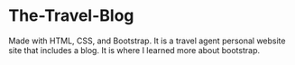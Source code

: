 # The-Travel-Blog
Made with HTML, CSS, and Bootstrap.
It is a travel agent personal website site that includes a blog.
It is where I learned more about bootstrap.
